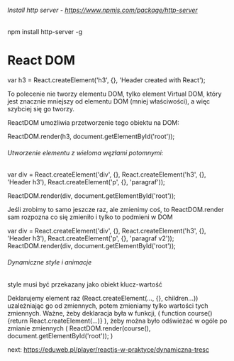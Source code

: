 ###### Install http server - https://www.npmjs.com/package/http-server

npm install http-server -g

# React DOM

var h3 = React.createElement('h3', {}, 'Header created with React');

To polecenie nie tworzy elementu DOM, tylko element Virtual DOM, który jest znacznie
mniejszy od elementu DOM (mniej właściwości), a więc szybciej się go tworzy.

ReactDOM umożliwia przetworzenie tego obiektu na DOM:

ReactDOM.render(h3, document.getElementById('root'));

###### Utworzenie elementu z wieloma węzłami potomnymi:

var div  = React.createElement('div', {}, React.createElement('h3', {}, 'Header h3'), React.createElement('p', {}, 'paragraf'));

ReactDOM.render(div, document.getElementById('root'));

Jeśli zrobimy to samo jeszcze raz, ale zmienimy coś, to ReactDOM.render sam rozpozna co się
zmieniło i tylko to podmieni w DOM

var div  = React.createElement('div', {}, React.createElement('h3', {}, 'Header h3'), React.createElement('p', {}, 'paragraf v2'));
ReactDOM.render(div, document.getElementById('root'));

###### Dynamiczne style i animacje

style musi być przekazany jako obiekt klucz-wartość

Deklarujemy element raz (React.createElement(..., {}, children...)) uzależniając go od zmiennych, potem zmieniamy tylko
wartości tych zmiennych. Ważne, żeby deklaracja była w funkcji, ( function course() {return React.createElement(...)} ),
żeby można było odświeżać w ogóle po zmianie zmiennych ( ReactDOM.render(course(), document.getElementById('root')); )

next:
https://eduweb.pl/player/reactjs-w-praktyce/dynamiczna-tresc


